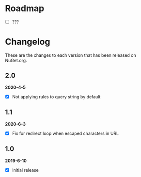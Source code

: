 # Roadmap
- [ ] ???


# Changelog

These are the changes to each version that has been released
on NuGet.org.

## 2.0
**2020-4-5**
- [x] Not applying rules to query string by default

## 1.1
**2020-6-3**
- [x] Fix for redirect loop when escaped characters in URL

## 1.0
**2019-6-10**
- [x] Initial release